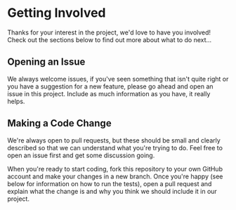 # Getting Involved

Thanks for your interest in the project, we'd love to have you involved! Check out the sections below to find out more about what to do next...

## Opening an Issue

We always welcome issues, if you've seen something that isn't quite right or you have a suggestion for a new feature, please go ahead and open an issue in this project. Include as much information as you have, it really helps.

## Making a Code Change

We're always open to pull requests, but these should be small and clearly described so that we can understand what you're trying to do. Feel free to open an issue first and get some discussion going.

When you're ready to start coding, fork this repository to your own GitHub account and make your changes in a new branch. Once you're happy (see below for information on how to run the tests), open a pull request and explain what the change is and why you think we should include it in our project.


